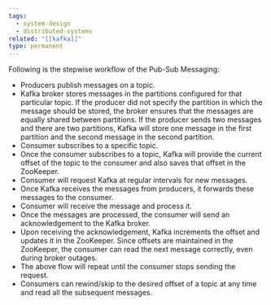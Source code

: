 ```yaml
---
tags:
  - system-design
  - distributed-systems
related: "[[kafka]]"
type: permanent
---
```

Following is the stepwise workflow of the Pub-Sub Messaging:
- Producers publish messages on a topic.
- Kafka broker stores messages in the partitions configured for that particular topic. If the producer did not specify the partition in which the message should be stored, the broker ensures that the messages are equally shared between partitions. If the producer sends two messages and there are two partitions, Kafka will store one message in the first partition and the second message in the second partition.
- Consumer subscribes to a specific topic.
- Once the consumer subscribes to a topic, Kafka will provide the current offset of the topic to the consumer and also saves that offset in the ZooKeeper.
- Consumer will request Kafka at regular intervals for new messages.
- Once Kafka receives the messages from producers, it forwards these messages to the consumer.
- Consumer will receive the message and process it.
- Once the messages are processed, the consumer will send an acknowledgement to the Kafka broker.
- Upon receiving the acknowledgement, Kafka increments the offset and updates it in the ZooKeeper. Since offsets are maintained in the ZooKeeper, the consumer can read the next message correctly, even during broker outages.
- The above flow will repeat until the consumer stops sending the request.
- Consumers can rewind/skip to the desired offset of a topic at any time and read all the subsequent messages.
